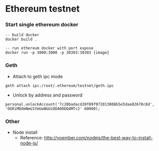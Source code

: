 # Ethereum testnet

### Start single ethereum docker

```
-- build docker
docker build .

-- run ethereum docker with port expose
docker run -p 3000:3000 -p 30303:30303 {image}
```

### Geth

- Attach to geth ipc mode
```
geth attach ipc:/root/.ethereum/testnet/geth.ipc
```

- Unlock by address and password
```
personal.unlockAccount('7c20badacd20f09f972013008b5e5dae82670c8d', 'OGRiMDdmNmU1YmUwNGUzODA0ODQ4MTc2' 60000);
```

### Other

- Node install
    - Reference: http://yoember.com/nodejs/the-best-way-to-install-node-js/
